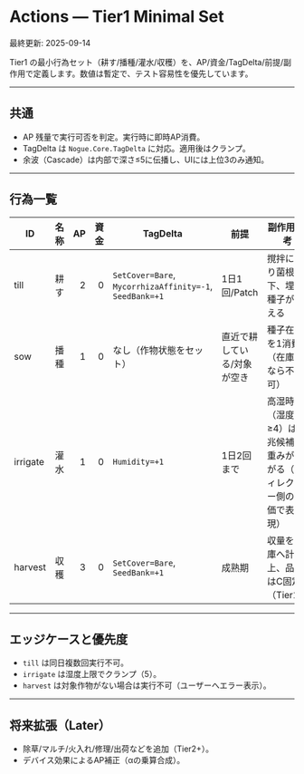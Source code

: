 # Actions — Tier1 Minimal Set

最終更新: 2025-09-14

Tier1 の最小行為セット（耕す/播種/灌水/収穫）を、AP/資金/TagDelta/前提/副作用で定義します。数値は暫定で、テスト容易性を優先しています。

---

## 共通

- AP 残量で実行可否を判定。実行時に即時AP消費。
- TagDelta は `Nogue.Core.TagDelta` に対応。適用後はクランプ。
- 余波（Cascade）は内部で深さ≤5に伝播し、UIには上位3のみ通知。

---

## 行為一覧

| ID | 名称 | AP | 資金 | TagDelta | 前提 | 副作用/備考 |
|---|---|---:|---:|---|---|---|
| till | 耕す | 2 | 0 | `SetCover=Bare`, `MycorrhizaAffinity=-1`, `SeedBank=+1` | 1日1回/Patch | 撹拌により菌根低下、埋土種子が増える |
| sow | 播種 | 1 | 0 | なし（作物状態をセット） | 直近で耕している/対象が空き | 種子在庫を1消費（在庫<1なら不可） |
| irrigate | 灌水 | 1 | 0 | `Humidity=+1` | 1日2回まで | 高湿時（湿度≥4）は病兆候補の重みが上がる（ディレクター側の評価で表現） |
| harvest | 収穫 | 3 | 0 | `SetCover=Bare`, `SeedBank=+1` | 成熟期 | 収量を在庫へ計上、品質はC固定（Tier1） |

---

## エッジケースと優先度

- `till` は同日複数回実行不可。
- `irrigate` は湿度上限でクランプ（5）。
- `harvest` は対象作物がない場合は実行不可（ユーザーへエラー表示）。

---

## 将来拡張（Later）

- 除草/マルチ/火入れ/修理/出荷などを追加（Tier2+）。
- デバイス効果によるAP補正（αの乗算合成）。

